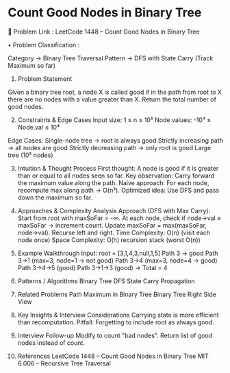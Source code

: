 # Count Good Nodes in Binary Tree

🔗 Problem Link : LeetCode 1448 – Count Good Nodes in Binary Tree

• Problem Classification :

Category → Binary Tree Traversal
Pattern → DFS with State Carry (Track Maximum so far)

1. Problem Statement

Given a binary tree root, a node X is called good if in the path from root to X there are no nodes with a value greater than X.
Return the total number of good nodes.

2. Constraints & Edge Cases
Input size: 1 ≤ n ≤ 10⁵
Node values: -10⁴ ≤ Node.val ≤ 10⁴

Edge Cases:
Single-node tree → root is always good
Strictly increasing path → all nodes are good
Strictly decreasing path → only root is good
Large tree (10⁵ nodes)

3. Intuition & Thought Process
First thought: A node is good if it is greater than or equal to all nodes seen so far.
Key observation: Carry forward the maximum value along the path.
Naive approach: For each node, recompute max along path → O(n²).
Optimized idea: Use DFS and pass down the maximum so far.

4. Approaches & Complexity Analysis
Approach (DFS with Max Carry):
Start from root with maxSoFar = -∞.
At each node, check if node->val ≥ maxSoFar → increment count.
Update maxSoFar = max(maxSoFar, node->val).
Recurse left and right.
Time Complexity: O(n) (visit each node once)
Space Complexity: O(h) recursion stack (worst O(n))

5. Example Walkthrough
Input: root = [3,1,4,3,null,1,5]
Path 3 → good
Path 3→1 (max=3, node=1 → not good)
Path 3→4 (max=3, node=4 → good)
Path 3→4→5 (good)
Path 3→1→3 (good)
→ Total = 4

6. Patterns / Algorithms
Binary Tree DFS
State Carry Propagation

7. Related Problems
Path Maximum in Binary Tree
Binary Tree Right Side View

8. Key Insights & Interview Considerations
Carrying state is more efficient than recomputation.
Pitfall: Forgetting to include root as always good.

9. Interview Follow-up
Modify to count "bad nodes".
Return list of good nodes instead of count.

10. References
LeetCode 1448 – Count Good Nodes in Binary Tree
MIT 6.006 – Recursive Tree Traversal